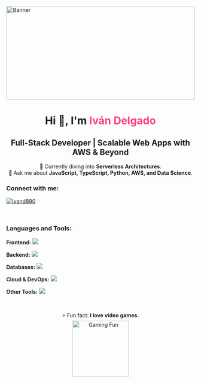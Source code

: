 <!-- New Banner Section for Eye-Catching Visual -->
<img src="https://media4.giphy.com/media/v1.Y2lkPTc5MGI3NjExdHN0dGQweHVrNjU5NWp2dnBpOHc1ZnM5bGp5MWRkd3l5ZnRvZzNyayZlcD12MV9pbnRlcm5hbF9naWZfYnlfaWQmY3Q9Zw/ko7twHhomhk8E/giphy.gif" alt="Banner" width="100%" height="250px" object-fit="cover"/>

<h1 align="center">Hi 👋, I'm <span style="color:#ff4081;">Iván Delgado</span></h1>
<h2 align="center">Full-Stack Developer | Scalable Web Apps with AWS & Beyond</h2>

<p align="center">
  🌱 Currently diving into <b>Serverless Architectures</b>. <br/>
  💬 Ask me about <b>JavaScript, TypeScript, Python, AWS, and Data Science</b>.
</p>


<!-- TODO: Add cafe studio
<h3 align="left">⭐ Featured Projects:</h3>
<p align="center">
  <a href="https://github.com/ivand890/project1" target="_blank">
    <img src="https://img.shields.io/badge/Project-Project1-blue?style=for-the-badge" alt="Project1"/>
  </a>
  <a href="https://github.com/ivand890/project2" target="_blank">
    <img src="https://img.shields.io/badge/Project-Project2-green?style=for-the-badge" alt="Project2"/>
  </a>
</p>
-->

<!-- TODO: deploy custom instance of GRS
<p align="center">
  <a href="https://github.com/anuraghazra/github-readme-stats">
    <img src="https://github-readme-stats.vercel.app/api?username=ivand890&show_icons=true&theme=radical" alt="Iván's GitHub Stats" />
  </a>
  <a href="https://github.com/anuraghazra/github-readme-stats">
    <img src="https://github-readme-stats.vercel.app/api/top-langs/?username=ivand890&layout=compact&theme=radical" alt="Iván's Top Languages" />
  </a>
</p>
-->

<h3 align="left">Connect with me:</h3>
<p align="left">
  <a href="https://linkedin.com/in/ivand890" target="blank"><img align="center" src="https://skillicons.dev/icons?i=linkedin" alt="ivand890"/></a>
</p>

<br>

<h3 align="left">Languages and Tools:</h3>
<p align="left">
  <b>Frontend:</b>
  <a href="https://skillicons.dev">
    <img src="https://skillicons.dev/icons?i=js,ts,react,next,astro,html,css,tailwind,vite,vitest,jest" />
  </a>

  <b>Backend:</b>
  <a href="https://skillicons.dev">
    <img src="https://skillicons.dev/icons?i=ts,py,nodejs,bun,express,nest,django,flask,fastapi" />
  </a>

  <b>Databases:</b>
  <a href="https://skillicons.dev">
    <img src="https://skillicons.dev/icons?i=mysql,postgres,sqlite,mongo,redis,dynamodb,sqlserver" />
  </a>

  <b>Cloud & DevOps:</b>
  <a href="https://skillicons.dev">
    <img src="https://skillicons.dev/icons?i=aws,gcp,docker,kubernetes,githubactions,jenkins,bash,linux" />
  </a>

  <b>Other Tools:</b>
  <a href="https://skillicons.dev">
    <img src="https://skillicons.dev/icons?i=git,github,vscode,npm,pnpm,nginx,postman,md" />
  </a>
</p>

<br>

<p align="center">
  ⚡ Fun fact: <b>I love video games.</b><br>
  <img src="https://media1.giphy.com/media/v1.Y2lkPTc5MGI3NjExYWk1djBkcDAzbm1sdTVnZnZvZnlzbXljdDZmeHB2MXFsdTgweGE0MiZlcD12MV9pbnRlcm5hbF9naWZfYnlfaWQmY3Q9Zw/X4NJXTcQFjRXrjRuOH/giphy.gif" alt="Gaming Fun" width="150px" />
</p>
